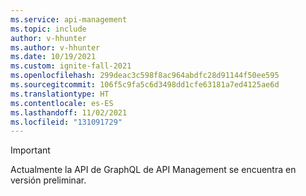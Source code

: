 ```yaml
---
ms.service: api-management
ms.topic: include
author: v-hhunter
ms.author: v-hhunter
ms.date: 10/19/2021
ms.custom: ignite-fall-2021
ms.openlocfilehash: 299deac3c598f8ac964abdfc28d91144f50ee595
ms.sourcegitcommit: 106f5c9fa5c6d3498dd1cfe63181a7ed4125ae6d
ms.translationtype: HT
ms.contentlocale: es-ES
ms.lasthandoff: 11/02/2021
ms.locfileid: "131091729"
---
```

> [!IMPORTANT]
> Actualmente la API de GraphQL de API Management se encuentra en versión preliminar.
